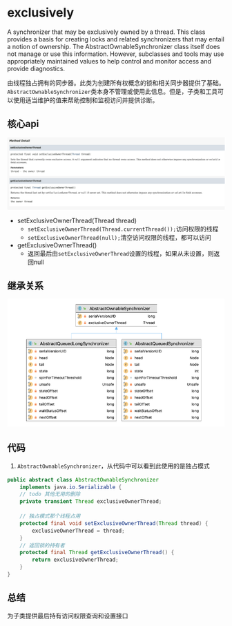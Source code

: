 # exclusively

A synchronizer that may be exclusively owned by a thread. This class provides a basis for creating locks and related synchronizers that may entail a notion of ownership. The AbstractOwnableSynchronizer class itself does not manage or use this information. However, subclasses and tools may use appropriately maintained values to help control and monitor access and provide diagnostics.

由线程独占拥有的同步器。此类为创建所有权概念的锁和相关同步器提供了基础。`AbstractOwnableSynchronizer`类本身不管理或使用此信息。但是，子类和工具可以使用适当维护的值来帮助控制和监视访问并提供诊断。

## 核心api

![An image](./image/AbstractOwnableSynchronizer.png)

* setExclusiveOwnerThread(Thread thread)
  * `setExclusiveOwnerThread(Thread.currentThread());`访问权限的线程
  * `setExclusiveOwnerThread(null);`清空访问权限的线程，都可以访问
* getExclusiveOwnerThread()
  * 返回最后由`setExclusiveOwnerThread`设置的线程，如果从未设置，则返回null

## 继承关系

![An image](./image/aqs.png)

## 代码

1. `AbstractOwnableSynchronizer`，从代码中可以看到此使用的是独占模式

```java
public abstract class AbstractOwnableSynchronizer
    implements java.io.Serializable {
    // todo 其他无用的删除
    private transient Thread exclusiveOwnerThread;

    // 独占模式那个线程占用
    protected final void setExclusiveOwnerThread(Thread thread) {
        exclusiveOwnerThread = thread;
    }
    // 返回锁的持有者
    protected final Thread getExclusiveOwnerThread() {
        return exclusiveOwnerThread;
    }
}
```

## 总结

为子类提供最后持有访问权限查询和设置接口
